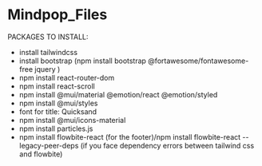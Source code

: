 # Mindpop_Files

PACKAGES TO INSTALL:

- install tailwindcss
- install bootstrap (npm install bootstrap @fortawesome/fontawesome-free jquery
  )
- npm install react-router-dom
- npm install react-scroll
- npm install @mui/material @emotion/react @emotion/styled
- npm install @mui/styles
- font for title: Quicksand
- npm install @mui/icons-material
- npm install particles.js
- npm install flowbite-react (for the footer)/npm install flowbite-react --legacy-peer-deps (if you face dependency errors between tailwind css and flowbite)
